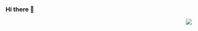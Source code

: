 ### Hi there 👋

<!--
**waterdrag0n/waterdrag0n** is a ✨ _special_ ✨ repository because its `README.md` (this file) appears on your GitHub profile.

Here are some ideas to get you started:

- 🔭 I’m currently working on ...
- 🌱 I’m currently learning ...
- 👯 I’m looking to collaborate on ...
- 🤔 I’m looking for help with ...
- 💬 Ask me about ...
- 📫 How to reach me: ...
- 😄 Pronouns: ...
- ⚡ Fun fact: ...
- 
-->

<img align='right' src="http://mazassumnida.wtf/api/v2/generate_badge?boj=sean0422">
<!-- ![Kinetic27's github stats](https://github-readme-stats.vercel.app/api?username=waterdrag0n&show_icons=true) -->

